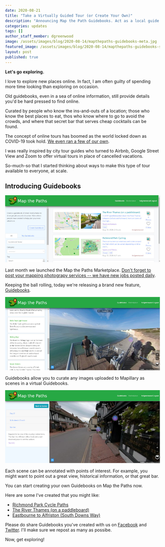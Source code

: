 ```yaml
---
date: 2020-08-21
title: "Take a Virtually Guided Tour (or Create Your Own)"
description: "Announcing Map the Path Guidebooks. Act as a local guide to your favourite places for everyone around the world to enjoy."
categories: updates
tags: []
author_staff_member: dgreenwood
image: /assets/images/blog/2020-08-14/mapthepaths-guidebooks-meta.jpg
featured_image: /assets/images/blog/2020-08-14/mapthepaths-guidebooks-sm.jpg
layout: post
published: true
---
```


**Let's go exploring.**

I love to explore new places online. In fact, I am often guilty of spending more time looking than exploring on occasion.

Old guidebooks, even in a sea of online information, still provide details you'd be hard pressed to find online.

Curated by people who know the ins-and-outs of a location; those who know the best places to eat, thos who know where to go to avoid the crowds, and where that secret bar that serves cheap cocktails can be found.

The concept of online tours has boomed as the world locked down as COVID-19 took hold. [We even ran a few of our own](/blog/2020/virtual-tours-guided-by-local-experts).

I was really inspired by city tour guides who turned to Airbnb, Google Street View and Zoom to offer virtual tours in place of cancelled vacations.

So-much-so that I started thinking about ways to make this type of tour available to everyone, at scale.

## Introducing Guidebooks

<img class="img-fluid" src="/assets/images/blog/2020-08-14/mapthepaths-guidebooks-list.jpg" alt="Guidebook list" title="Guidebook list" />

Last month we launched the Map the Paths Marketplace. [Don't forget to post your mapping photograpy services -- we have new jobs posted daily](/blog/2020/map-the-paths-marketplace).

Keeping the ball rolling, today we're releasing a brand new feature, [Guidebooks](https://www.mapthepaths.com/guidebook).

<img class="img-fluid" src="/assets/images/blog/2020-08-14/mapthepaths-guidebooks-sm.jpg" alt="Guidebook scenes" title="Guidebook scenes" />

Guidebooks allow you to curate any images uploaded to Mapillary as scenes in a virtual Guidebooks.

<img class="img-fluid" src="/assets/images/blog/2020-08-14/mapthepaths-points-of-interest.jpg" alt="Guidebook points of interest" title="Guidebook points of interest" />

Each scene can be annotated with points of interest. For example, you might want to point out a great view, historical information, or that great bar.

You can start creating your own Guidebooks on Map the Paths now.

Here are some I've created that you might like:

* [Richmond Park Cycle Paths](https://www.mapthepaths.com/guidebook/79766177-dffe-46fb-a99e-40799bc69844/detail/)
* [The River Thames (on a paddleboard)](https://www.mapthepaths.com/guidebook/420e3f78-8c6d-4b9e-9c29-0217c8394570/detail/)
* [Eastbourne to Alfriston (South Downs Way)](https://www.mapthepaths.com/guidebook/c49993e8-f75d-435d-9db5-658c6fdccadd/detail/)

Please do share Guidebooks you've created with us on [Facebook](https://www.facebook.com/trekview/) and [Twitter](https://twitter.com/trekview). I'll make sure we repost as many as possibe.

Now, get exploring!